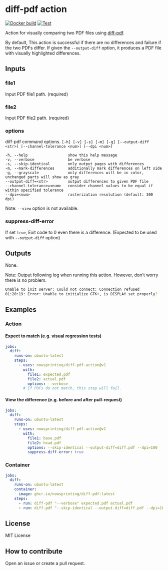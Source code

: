 # diff-pdf action

[![Docker build](https://github.com/nowsprinting/diff-pdf-action/actions/workflows/build-image.yml/badge.svg)](https://github.com/nowsprinting/diff-pdf-action/actions/workflows/build-image.yml)
[![Test](https://github.com/nowsprinting/diff-pdf-action/actions/workflows/test.yml/badge.svg)](https://github.com/nowsprinting/diff-pdf-action/actions/workflows/test.yml)

Action for visually comparing two PDF files using [diff-pdf](https://github.com/vslavik/diff-pdf).

By default, This action is successful if there are no differences and failure if the two PDFs differ.
If given the `--output-diff` option, it produces a PDF file with visually highlighted differences.


## Inputs

### file1

Input PDF file1 path.
(required)

### file2

Input PDF file2 path.
(required)

### options

diff-pdf command options.
`[-h] [-v] [-s] [-m] [-g] [--output-diff <str>] [--channel-tolerance <num>] [--dpi <num>]`

```
-h, --help               	show this help message
-v, --verbose            	be verbose
-s, --skip-identical     	only output pages with differences
-m, --mark-differences   	additionally mark differences on left side
-g, --grayscale          	only differences will be in color, unchanged parts will show as gray
--output-diff=<str>      	output differences to given PDF file
--channel-tolerance=<num>	consider channel values to be equal if within specified tolerance
--dpi=<num>              	rasterization resolution (default: 300 dpi)
```

Note: `--view` option is not available.

### suppress-diff-error

If set `true`, Exit code to 0 even there is a difference.
(Expected to be used with `--output-diff` option)


## Outputs

None.

Note: Output following log when running this action. However, don't worry there is no problem.
```bash
Unable to init server: Could not connect: Connection refused
01:20:19: Error: Unable to initialize GTK+, is DISPLAY set properly?
```


## Examples

### Action

#### Expect to match (e.g. visual regression tests)

```yaml
jobs:
  diff:
    runs-on: ubuntu-latest
    steps:
      - uses: nowsprinting/diff-pdf-action@v1
        with:
          file1: expected.pdf
          file2: actual.pdf
          options: --verbose
        # If PDFs do not match, this step will fail.
```

#### View the difference (e.g. before and after pull-request)

```yaml
jobs:
  diff:
    runs-on: ubuntu-latest
    steps:
      - uses: nowsprinting/diff-pdf-action@v1
        with:
          file1: base.pdf
          file2: head.pdf
          options: --skip-identical --output-diff=diff.pdf --dpi=100
          suppress-diff-error: true
```

### Container

```yaml
jobs:
  diff:
    runs-on: ubuntu-latest
    container:
      image: ghcr.io/nowsprinting/diff-pdf:latest
    steps:
      - run: diff-pdf "--verbose" expected.pdf actual.pdf
      - run: diff-pdf "--skip-identical --output-diff=diff.pdf --dpi=100" base.pdf head.pdf true
```


## License

MIT License


## How to contribute

Open an issue or create a pull request.
